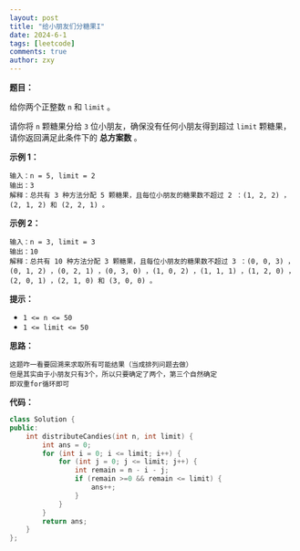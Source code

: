 ```yaml
---
layout: post
title: "给小朋友们分糖果I"
date: 2024-6-1
tags: [leetcode]
comments: true
author: zxy
---
```


**题目：**

给你两个正整数 `n` 和 `limit` 。

请你将 `n` 颗糖果分给 `3` 位小朋友，确保没有任何小朋友得到超过 `limit` 颗糖果，请你返回满足此条件下的 **总方案数** 。

**示例 1：**

```
输入：n = 5, limit = 2
输出：3
解释：总共有 3 种方法分配 5 颗糖果，且每位小朋友的糖果数不超过 2 ：(1, 2, 2) ，(2, 1, 2) 和 (2, 2, 1) 。
```

**示例 2：**

```
输入：n = 3, limit = 3
输出：10
解释：总共有 10 种方法分配 3 颗糖果，且每位小朋友的糖果数不超过 3 ：(0, 0, 3) ，(0, 1, 2) ，(0, 2, 1) ，(0, 3, 0) ，(1, 0, 2) ，(1, 1, 1) ，(1, 2, 0) ，(2, 0, 1) ，(2, 1, 0) 和 (3, 0, 0) 。
```

**提示：**

- `1 <= n <= 50`
- `1 <= limit <= 50`

**思路：**

```
这题咋一看要回溯来求取所有可能结果（当成排列问题去做）
但是其实由于小朋友只有3个，所以只要确定了两个，第三个自然确定
即双重for循环即可
```

**代码：**

```cpp
class Solution {
public:
    int distributeCandies(int n, int limit) {
        int ans = 0;
        for (int i = 0; i <= limit; i++) {
            for (int j = 0; j <= limit; j++) {
                int remain = n - i - j;
                if (remain >=0 && remain <= limit) {
                    ans++;
                }
            }
        }
        return ans;
    }
};
```

